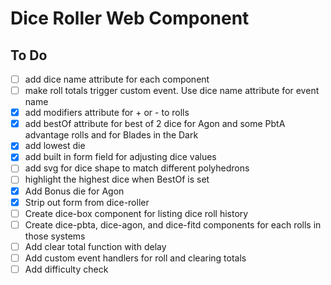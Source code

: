 # Dice Roller Web Component

## To Do

- [ ] add dice name attribute for each component
- [ ] make roll totals trigger custom event. Use dice name attribute for event name
- [x] add modifiers attribute for + or - to rolls
- [x] add bestOf attribute for best of 2 dice for Agon and some PbtA advantage rolls and for Blades in the Dark
- [x] add lowest die
- [x] add built in form field for adjusting dice values
- [ ] add svg for dice shape to match different polyhedrons
- [ ] highlight the highest dice when BestOf is set
- [x] Add Bonus die for Agon
- [x] Strip out form from dice-roller
- [ ] Create dice-box component for listing dice roll history
- [ ] Create dice-pbta, dice-agon, and dice-fitd components for each rolls in those systems
- [ ] Add clear total function with delay
- [ ] Add custom event handlers for roll and clearing totals
- [ ] Add difficulty check